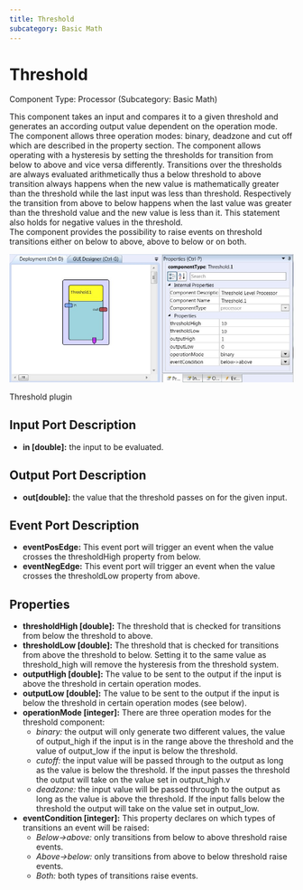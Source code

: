 ```yaml
---
title: Threshold
subcategory: Basic Math
---
```


# Threshold

Component Type: Processor (Subcategory: Basic Math)

This component takes an input and compares it to a given threshold and generates an according output value dependent on the operation mode. The component allows three operation modes: binary, deadzone and cut off which are described in the property section. The component allows operating with a hysteresis by setting the thresholds for transition from below to above and vice versa differently. Transitions over the thresholds are always evaluated arithmetically thus a below threshold to above transition always happens when the new value is mathematically greater than the threshold while the last input was less than threshold. Respectively the transition from above to below happens when the last value was greater than the threshold value and the new value is less than it. This statement also holds for negative values in the threshold.  
The component provides the possibility to raise events on threshold transitions either on below to above, above to below or on both.

![Screenshot: Threshold plugin](./img/threshold.jpg "Screenshot: Threshold plugin")

Threshold plugin

## Input Port Description

- **in \[double\]:** the input to be evaluated.

## Output Port Description

- **out\[double\]:** the value that the threshold passes on for the given input.

## Event Port Description

- **eventPosEdge:** This event port will trigger an event when the value crosses the thresholdHigh property from below.
- **eventNegEdge:** This event port will trigger an event when the value crosses the thresholdLow property from above.

## Properties

- **thresholdHigh \[double\]:** The threshold that is checked for transitions from below the threshold to above.
- **thresholdLow \[double\]:** The threshold that is checked for transitions from above the threshold to below. Setting it to the same value as threshold_high will remove the hysteresis from the threshold system.
- **outputHigh \[double\]:** The value to be sent to the output if the input is above the threshold in certain operation modes.
- **outputLow \[double\]:** The value to be sent to the output if the input is below the threshold in certain operation modes (see below).
- **operationMode \[integer\]:** There are three operation modes for the threshold component:
  - _binary:_ the output will only generate two different values, the value of output_high if the input is in the range above the threshold and the value of output_low if the input is below the threshold.
  - _cutoff:_ the input value will be passed through to the output as long as the value is below the threshold. If the input passes the threshold the output will take on the value set in output_high.v
  - _deadzone:_ the input value will be passed through to the output as long as the value is above the threshold. If the input falls below the threshold the output will take on the value set in output_low.
- **eventCondition \[integer\]:** This property declares on which types of transitions an event will be raised:
  - _Below->above:_ only transitions from below to above threshold raise events.
  - _Above->below:_ only transitions from above to below threshold raise events.
  - _Both:_ both types of transitions raise events.
